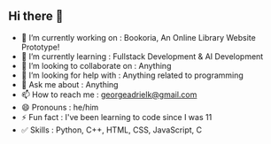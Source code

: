 ## Hi there 👋

- 🔭 I’m currently working on : Bookoria, An Online Library Website Prototype!
- 🌱 I’m currently learning : Fullstack Development & AI Development
- 👯 I’m looking to collaborate on : Anything
- 🤔 I’m looking for help with : Anything related to programming
- 💬 Ask me about : Anything
- 📫 How to reach me : georgeadrielk@gmail.com
- 😄 Pronouns : he/him
- ⚡ Fun fact : I've been learning to code since I was 11
- ✅ Skills : Python, C++, HTML, CSS, JavaScript, C

<!--
**georgeadrk/georgeadrk** is a ✨ _special_ ✨ repository because its `README.md` (this file) appears on your GitHub profile.

Here are some ideas to get you started:

- 🔭 I’m currently working on ...
- 🌱 I’m currently learning ...
- 👯 I’m looking to collaborate on ...
- 🤔 I’m looking for help with ...
- 💬 Ask me about ...
- 📫 How to reach me: ...
- 😄 Pronouns: ...
- ⚡ Fun fact: ...
-->
